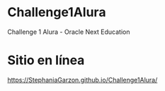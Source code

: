 # Challenge1Alura
Challenge 1 Alura - Oracle Next Education

# Sitio en línea 
https://StephaniaGarzon.github.io/Challenge1Alura/
